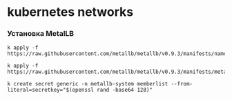 # kubernetes networks


### Установка MetalLB
```
k apply -f https://raw.githubusercontent.com/metallb/metallb/v0.9.3/manifests/namespace.yaml

k apply -f https://raw.githubusercontent.com/metallb/metallb/v0.9.3/manifests/metallb.yaml

k create secret generic -n metallb-system memberlist --from-literal=secretkey="$(openssl rand -base64 128)"
```

